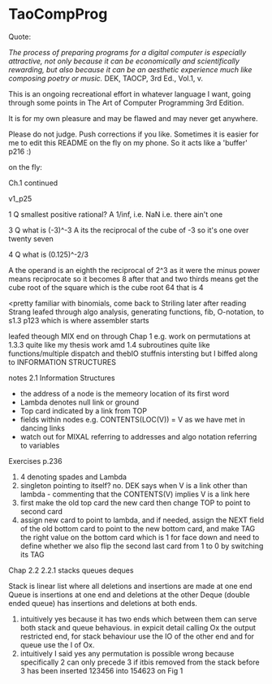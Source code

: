 # TaoCompProg

Quote:

_The process of preparing programs for a digital computer is especially attractive, not only because it can be economically and scientifically rewarding, but also because it can be an aesthetic experience much like composing poetry or music._
        DEK, TAOCP, 3rd Ed., Vol.1, v. 

This is an ongoing recreational effort in whatever language I want, going through some points in The Art of Computer Programming 3rd Edition.

It is for my own pleasure and may be flawed and may never get anywhere.

Please do not judge. Push corrections if you like. Sometimes it is easier for me to edit this README on the fly on my phone. So it acts like a 'buffer' p216 :)

on the fly:

Ch.1 continued 

v1_p25 

1 Q smallest positive rational?
  A 1/inf, i.e. NaN i.e. there ain't one

3 Q what is (-3)^-3
  A its the reciprocal of the cube of -3 
    so it's one over twenty seven

4 Q what is (0.125)^-2/3

  A the operand is an eighth
    the reciprocal of 2^3 as it were
    the minus power means reciprocate
    so it becomes 8 after that
    and two thirds means get the cube root of the square
    which is the cube root 64
    that is 4 

<pretty familiar with binomials, come back to Striling later after reading Strang leafed through algo analysis, generating functions, fib, O-notation, to s1.3 p123 which is where assembler starts

leafed theough MIX end on through Chap 1 
e.g. work on permutations at 1.3.3 quite like my thesis work amd 1.4 subroutines quite like functions/multiple dispatch and thebIO stuffnis intersting but I biffed along to INFORMATION STRUCTURES
    
notes 2.1 Information Structures
- the address of a node is the memeory location of its first word 
- Lambda denotes null link or ground
- Top card indicated by a link from TOP
- fields within nodes
    e.g. CONTENTS(LOC(V)) = V
    as we have met in dancing links
- watch out for MIXAL referring to addresses and algo notation referring to variables 
  
Exercises 
p.236

1. 4 denoting spades and Lambda
2. singleton pointing to itself? no. DEK says when V is a link other than lambda - commenting that the CONTENTS(V) implies V is a link here 
3. first make the old top card the new card then change TOP to point to second card
4. assign new card to point to lambda, and if needed, assign the NEXT field of the old bottom card to point to the new bottom card, and make TAG the right value on the bottom card which is 1 for face down and  need to define whether we also flip the second last card from 1 to 0 by switching its TAG

Chap 2.2
2.2.1 stacks queues deques

Stack is linear list where all deletions and insertions are made at one end
Queue is insertions at one end and deletions at the other
Deque (double ended queue) has insertions and deletions at both ends. 

1. intuitively yes because it has two ends which between them can serve both stack and queue behavious. in expicit detail calling Ox the output restricted end, for stack behaviour use the IO of the other end and for queue use the I of Ox.
2. intuitively I said yes any permutation is possible wrong because specifically 2 can only precede 3 if itbis removed from the stack before 3 has been inserted
123456 into 154623 on Fig 1

